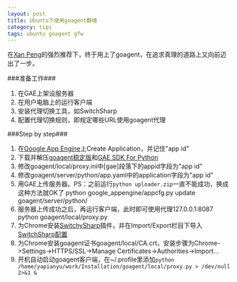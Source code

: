 ```yaml
---
layout: post
title: Ubuntu下使用goagent翻墙
category: tips
tags: ubuntu goagent gfw
---
```


在[Xan Peng](http://xanpeng.github.com)的强烈推荐下，终于用上了goagent，在追求真理的道路上又向前迈出了一步。

###准备工作###

1. 在GAE上架设服务器
2. 在用户电脑上的运行客户端
3. 安装代理切换工具，如SwitchSharp
4. 配置代理切换规则，即规定哪些URL使用goagent代理

###Step by step###
1. 在[Google App Engine](https://appengine.google.com/)上Create Application，并记住"app id"
2. 下载并解压[goagent稳定版](http://code.google.com/p/goagent/)和[GAE SDK For Python](https://developers.google.com/appengine/downloads)
3. 修改goagent/local/proxy.ini中\[gae\]段落下的appid字段为"app id"
4. 修改goagent/server/python/app.yaml中的application字段为"app id"
5. 用GAE上传服务器。PS：之前运行`python uploader.zip`一直不能成功，换成这种方法就OK了
        python google_appengine/appcfg.py update goagent/server/python/
6. 服务器上传成功之后，再运行客户端，此时即可使用代理127.0.0.1:8087 
        python goagent/local/proxy.py
7. 为Chrome安装[SwitchySharp](https://chrome.google.com/webstore/detail/dpplabbmogkhghncfbfdeeokoefdjegm?utm_source=chrome-ntp-icon)插件，并在Import/Export栏目下导入[SwitchSharp配置](http://goagent.googlecode.com/files/SwitchyOptions.bak)
8. 为Chrome安装goagent证书goagent/local/CA.crt，安装步骤为Chrome->Settings->HTTPS/SSL->Manage Certificates->Authorities->Import...
9. 开机自动启动goagent客户端，在~/.profile里添加`python /home/yapianyu/work/Installation/goagent/local/proxy.py > /dev/null 2>&1 &` 
